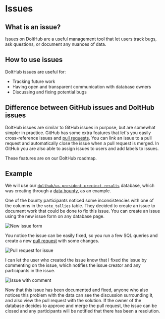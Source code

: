 # Issues

## What is an issue?

Issues on DoltHub are a useful management tool that let users track bugs, ask questions, or document any nuances of data.

## How to use issues

DoltHub issues are useful for:

* Tracking future work
* Having open and transparent communication with database owners
* Discussing and fixing potential bugs

## Difference between GitHub issues and DoltHub issues

DoltHub issues are similar to GitHub issues in purpose, but are somewhat simpler in practice. GitHub has some extra features that let's you easily cross-reference issues and [pull requests](prs.md). You can link an issue to a pull request and automatically close the issue when a pull request is merged. In GitHub you are also able to assign issues to users and add labels to issues.

These features are on our DoltHub roadmap.

## Example

We will use our [`dolthub/us-president-precinct-results`](https://www.dolthub.com/repositories/dolthub/us-president-precinct-results) database, which was creating through a [data bounty](../../introduction/getting-started/data-bounties.md), as an example.

One of the bounty participants noticed some inconsistencies with one of the columns in the `vote_tallies` table. They decided to create an issue to document work that could be done to fix this issue. You can create an issue using the new issue form on any database page.

![New issue form](../../.gitbook/assets/new-issue-form.png)

You notice the issue can be easily fixed, so you run a few SQL queries and create a new [pull request](prs.md) with some changes.

![Pull request for issue](../../.gitbook/assets/pr-resolves-issue.png)

I can let the user who created the issue know that I fixed the issue by commenting on the issue, which notifies the issue creator and any participants in the issue.

![Issue with comment](../../.gitbook/assets/issue-with-comment.png)

Now that this issue has been documented and fixed, anyone who also notices this problem with the data can see the discussion surrounding it, and also view the pull request with the solution. If the owner of the database decides to approve and merge the pull request, the issue can be closed and any participants will be notified that there has been a resolution.
